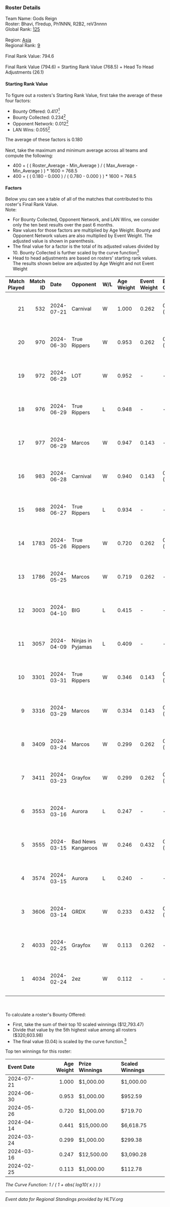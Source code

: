 ### Roster Details<br />
Team Name: Gods Reign<br />
Roster: Bhavi, f1redup, Ph1NNN, R2B2, reV3nnnn<br />
Global Rank: [125](../standings_global.md)<br />
<br />
Region: [Asia]( ../standings_asia.md)<br />
Regional Rank: [9]( ../standings_asia.md)<br />
<br />
Final Rank Value:  794.6<br />
<br />
Final Rank Value (794.6) = Starting Rank Value (768.5) + Head To Head Adjustments (26.1)<br />

#### Starting Rank Value<br />
To figure out a rosters's Starting Rank Value, first take the average of these four factors:<br />
- Bounty Offered: 0.417[<sup>1</sup>](#table2)
- Bounty Collected: 0.234[<sup>2</sup>](#table1)
- Opponent Network: 0.012[<sup>2</sup>](#table1)
- LAN Wins: 0.055[<sup>2</sup>](#table1)

The average of these factors is 0.180<br />
<br />
Next, take the maximum and minimum average across all teams and compute the following:<br />
- 400 + ( ( Roster_Average - Min_Average ) / ( Max_Average - Min_Average ) ) * 1600 = 768.5
- 400 + ( ( 0.180 - 0.000 ) / ( 0.780 - 0.000 ) ) * 1600 = 768.5


#### Factors<br />
Below you can see a table of all of the matches that contributed to this roster's Final Rank Value.<br />
Note:<br />

- For Bounty Collected, Opponent Network, and LAN Wins, we consider only the ten best results over the past 6 months.
- Raw values for those factors are multiplied by Age Weight. Bounty and Opponent Network values are also multiplied by Event Weight. The adjusted value is shown in parenthesis.
- The final value for a factor is the total of its adjusted values divided by 10. Bounty Collected is further scaled by the curve function[<sup>3</sup>](#curveFunction)
- Head to head adjustments are based on rosters' starting rank values. The results shown below are adjusted by Age Weight and not Event Weight
<span id="table1"></span><br />


| Match Played | Match ID | Date       | Opponent           | W/L | Age Weight | Event Weight | Bounty Collected | Opponent Network | LAN Wins  | H2H Adj. | Roster                                 |
| -: | -: | :- | :- | :- | :- | :- | :- | :- | :- | -: | :- |
|           21 |      532 | 2024-07-21 | Carnival           | W   | 1.000      | 0.262        | 0.002 (0.001)    | -                | 0 (0.000) |     5.26 | Bhavi, f1redup, Ph1NNN, R2B2, reV3nnnn |
|           20 |      970 | 2024-06-30 | True Rippers       | W   | 0.953      | 0.262        | 0.005 (0.001)    | 0.167 (0.041)    | 0 (0.000) |    12.87 | 1nhuman, Bhavi, Ph1NNN, R2B2, reV3nnnn |
|           19 |      972 | 2024-06-29 | LOT                | W   | 0.952      | -            | -                | -                | 0 (0.000) |     3.25 | Bhavi, f1redup, Ph1NNN, R2B2, reV3nnnn |
|           18 |      976 | 2024-06-29 | True Rippers       | L   | 0.948      | -            | -                | -                | -         |   -17.32 | Bhavi, f1redup, Ph1NNN, R2B2, reV3nnnn |
|           17 |      977 | 2024-06-29 | Marcos             | W   | 0.947      | 0.143        | -                | 0.037 (0.005)    | 0 (0.000) |     4.87 | Bhavi, f1redup, Ph1NNN, R2B2, reV3nnnn |
|           16 |      983 | 2024-06-28 | Carnival           | W   | 0.940      | 0.143        | 0.002 (0.000)    | -                | 0 (0.000) |     5.29 | Bhavi, f1redup, Ph1NNN, R2B2, reV3nnnn |
|           15 |      988 | 2024-06-27 | True Rippers       | L   | 0.934      | -            | -                | -                | -         |   -18.38 | Bhavi, f1redup, Ph1NNN, R2B2, reV3nnnn |
|           14 |     1783 | 2024-05-26 | True Rippers       | W   | 0.720      | 0.262        | 0.005 (0.001)    | 0.167 (0.031)    | 0 (0.000) |     8.33 | 1nhuman, Bhavi, Ph1NNN, R2B2, reV3nnnn |
|           13 |     1786 | 2024-05-25 | Marcos             | W   | 0.719      | 0.262        | -                | 0.037 (0.007)    | 0 (0.000) |     3.62 | Bhavi, f1redup, Ph1NNN, R2B2, reV3nnnn |
|           12 |     3003 | 2024-04-10 | BIG                | L   | 0.415      | -            | -                | -                | -         |    -0.70 | Bhavi, f1redup, Ph1NNN, R2B2, yoom     |
|           11 |     3057 | 2024-04-09 | Ninjas in Pyjamas  | L   | 0.409      | -            | -                | -                | -         |    -0.09 | Bhavi, f1redup, Ph1NNN, R2B2, yoom     |
|           10 |     3301 | 2024-03-31 | True Rippers       | W   | 0.346      | 0.143        | 0.005 (0.000)    | 0.167 (0.008)    | 0 (0.000) |     4.06 | Bhavi, f1redup, Ph1NNN, R2B2, reV3nnnn |
|            9 |     3316 | 2024-03-29 | Marcos             | W   | 0.334      | 0.143        | 0.000 (0.000)    | 0.012 (0.001)    | -         |     2.99 | Bhavi, f1redup, Ph1NNN, R2B2, reV3nnnn |
|            8 |     3409 | 2024-03-24 | Marcos             | W   | 0.299      | 0.262        | 0.000 (0.000)    | 0.012 (0.001)    | -         |     2.75 | Bhavi, f1redup, Ph1NNN, R2B2, reV3nnnn |
|            7 |     3411 | 2024-03-23 | Grayfox            | W   | 0.299      | 0.262        | 0.000 (0.000)    | 0.004 (0.000)    | -         |     2.47 | Bhavi, f1redup, Ph1NNN, R2B2, reV3nnnn |
|            6 |     3553 | 2024-03-16 | Aurora             | L   | 0.247      | -            | -                | -                | -         |    -0.05 | Bhavi, f1redup, Ph1NNN, R2B2, reV3nnnn |
|            5 |     3555 | 2024-03-15 | Bad News Kangaroos | W   | 0.246      | 0.432        | 0.016 (0.002)    | 0.222 (0.024)    | 1 (0.246) |     3.95 | Bhavi, f1redup, Ph1NNN, R2B2, reV3nnnn |
|            4 |     3574 | 2024-03-15 | Aurora             | L   | 0.240      | -            | -                | -                | -         |    -0.05 | Bhavi, f1redup, Ph1NNN, R2B2, reV3nnnn |
|            3 |     3606 | 2024-03-14 | GRDX               | W   | 0.233      | 0.432        | 0.002 (0.000)    | -                | 1 (0.233) |     1.57 | Bhavi, f1redup, Ph1NNN, R2B2, reV3nnnn |
|            2 |     4033 | 2024-02-25 | Grayfox            | W   | 0.113      | 0.262        | -                | 0.004 (0.000)    | -         |     0.96 | Bhavi, f1redup, Ph1NNN, R2B2, reV3nnnn |
|            1 |     4034 | 2024-02-24 | 2ez                | W   | 0.112      | -            | -                | -                | -         |     0.40 | Bhavi, f1redup, Ph1NNN, R2B2, reV3nnnn |

<br />
<span id="table2"></span><br />
To calculate a roster's Bounty Offered:<br />

- First, take the sum of their top 10 scaled winnings ($12,793.47)
- Divide that value by the 5th highest value among all rosters ($320,603.98)
- The final value (0.04) is scaled by the curve function.[<sup>3</sup>](#curveFunction)

Top ten winnings for this roster:<br />

| Event Date | Age Weight | Prize Winnings | Scaled Winnings |
| :- | -: | :- | :- |
| 2024-07-21 |      1.000 | $1,000.00      | $1,000.00       |
| 2024-06-30 |      0.953 | $1,000.00      | $952.59         |
| 2024-05-26 |      0.720 | $1,000.00      | $719.70         |
| 2024-04-14 |      0.441 | $15,000.00     | $6,618.75       |
| 2024-03-24 |      0.299 | $1,000.00      | $299.38         |
| 2024-03-16 |      0.247 | $12,500.00     | $3,090.28       |
| 2024-02-25 |      0.113 | $1,000.00      | $112.78         |


<span id="curveFunction"></span>_The Curve Function: 1 / ( 1 + abs( log10( x ) ) )_<br />

---
_Event data for Regional Standings provided by HLTV.org_<br />

